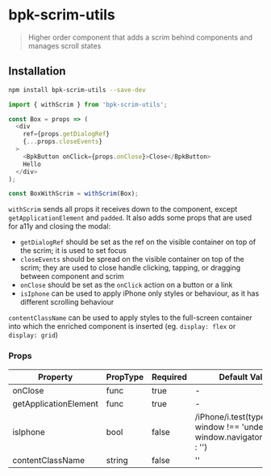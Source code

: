 # bpk-scrim-utils

> Higher order component that adds a scrim behind components and manages scroll states

## Installation

```sh
npm install bpk-scrim-utils --save-dev
```

```js 
import { withScrim } from 'bpk-scrim-utils';

const Box = props => (
  <div 
    ref={props.getDialogRef}
    {...props.closeEvents}
  >
    <BpkButton onClick={props.onClose}>Close</BpkButton>
    Hello
  </div>
);

const BoxWithScrim = withScrim(Box);
```

`withScrim` sends all props it receives down to the component, except `getApplicationElement` and `padded`. It also adds some props that are used for a11y and closing the modal:
- `getDialogRef` should be set as the ref on the visible container on top of the scrim; it is used to set focus
- `closeEvents` should be spread on the visible container on top of the scrim; they are used to close handle clicking, tapping, or dragging between component and scrim
- `onClose` should be set as the `onClick` action on a button or a link
- `isIphone` can be used to apply iPhone only styles or behaviour, as it has different scrolling behaviour

`contentClassName` can be used to apply styles to the full-screen container into which the enriched component is inserted
 (eg. `display: flex` or `display: grid`)

### Props

| Property              | PropType | Required | Default Value |
| --------------------- | -------- | -------- | ------------- |
| onClose               | func     | true     | -             |
| getApplicationElement | func     | true     | -             |
| isIphone              | bool     | false    | /iPhone/i.test(typeof window !== 'undefined' ? window.navigator.platform : '')|
| contentClassName      | string   | false    | ''            |
